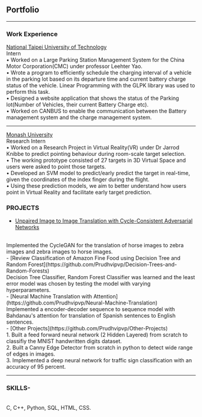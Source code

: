 ## Portfolio

---

### Work Experience 

[National Taipei University of Technology](/pdf/Intern.jpeg)
<br>
 Intern
 <br>
• Worked on a Large Parking Station Management System for the China Motor Corporation(CMC) under professor Leehter Yao.
<br>
• Wrote a program to efficiently schedule the charging interval of a vehicle in the parking lot based on its departure time and current battery
charge status of the vehicle. Linear Programming with the GLPK library was used to perform this task.
<br>
• Designed a website application that shows the status of the Parking lot(Number of Vehicles, their current Battery Charge etc).
<br>
• Worked on CANBUS to enable the communication between the Battery management system and the charge management system.
<br>

---
[Monash University](/pdf/Prudhvi_Letter.pdf)
<br>
Research Intern
<br>
• Worked on a Research Project in Virtual Reality(VR) under Dr Jarrod Knibbe to predict pointing behaviour during room-scale target selection.
<br>
• The working prototype consisted of 27 targets in 3D Virtual Space and users were asked to point those targets.
<br>
• Developed an SVM model to predict/early predict the target in real-time, given the coordinates of the index finger during the flight.
<br>
• Using these prediction models, we aim to better understand how users point in Virtual Reality and facilitate early target prediction.
<br>

### PROJECTS

- [Unpaired Image to Image Translation with Cycle-Consistent Adversarial Networks](https://github.com/Prudhvipvp/Unpaired-Image-to-Image-Translation-using-Cycle-Consistent-Adversarial-Networks)
<br>
     Implemented the CycleGAN for the translation of horse images to zebra images and zebra images to horse images.
<br>
- [Review Classification of Amazon Fine Food using Decision Tree and Random Forest](https://github.com/Prudhvipvp/Decision-Trees-and-Random-Forests)
<br>
     Decision Tree Classifier, Random Forest Classifier was learned and the least error model was chosen by testing the model with varying hyperparameters.
<br>
- [Neural Machine Translation with Attention](https://github.com/Prudhvipvp/Neural-Machine-Translation)
<br>
     Implemented a encoder-decoder sequence to sequence model with Bahdanau's attention for translation of Spanish sentences to English sentences.
<br>
- [Other Projects](https://github.com/Prudhvipvp/Other-Projects)
<br>
     1. Built a feed forward neural network (2 Hidden Layered) from scratch to classifiy the MNIST handwritten digits dataset.
<br>
     2. Built a Canny Edge Detector from scratch in python to detect wide range of edges in images.
<br>
     3. Implemented a deep neural network for traffic sign classification with an accuracy of 95 percent.
<br>

---

### SKILLS-
<br>
C, C++, Python, SQL, HTML, CSS.
